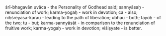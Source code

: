 śrī-bhagavān uvāca - the Personality of Godhead said; sannyāsaḥ - renunciation of work; karma-yogaḥ - work in devotion; ca - also; niḥśreyasa-karau - leading to the path of liberation; ubhau - both; tayoḥ - of the two; tu - but; karma-sannyāsāt - in comparison to the renunciation of fruitive work; karma-yogaḥ - work in devotion; viśiṣyate - is better.